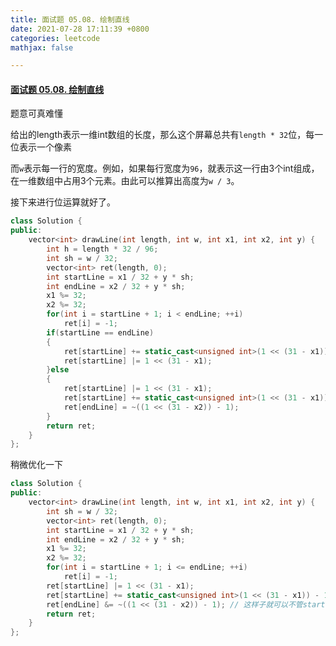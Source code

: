 ```yaml
---
title: 面试题 05.08. 绘制直线
date: 2021-07-28 17:11:39 +0800
categories: leetcode
mathjax: false

---
```


#### [面试题 05.08. 绘制直线](https://leetcode-cn.com/problems/draw-line-lcci/)

题意可真难懂

给出的length表示一维int数组的长度，那么这个屏幕总共有`length * 32`位，每一位表示一个像素

而`w`表示每一行的宽度。例如，如果每行宽度为`96`，就表示这一行由3个int组成，在一维数组中占用3个元素。由此可以推算出高度为`w / 3`。

接下来进行位运算就好了。

```c++
class Solution {
public:
    vector<int> drawLine(int length, int w, int x1, int x2, int y) {
        int h = length * 32 / 96;
        int sh = w / 32;
        vector<int> ret(length, 0);
        int startLine = x1 / 32 + y * sh;
        int endLine = x2 / 32 + y * sh;
        x1 %= 32;
        x2 %= 32;
        for(int i = startLine + 1; i < endLine; ++i)
            ret[i] = -1;
        if(startLine == endLine)
        {
            ret[startLine] += static_cast<unsigned int>(1 << (31 - x1)) - 1 - ((1 << (31 - x2)) - 1);
            ret[startLine] |= 1 << (31 - x1);
        }else
        {
            ret[startLine] |= 1 << (31 - x1);
            ret[startLine] += static_cast<unsigned int>(1 << (31 - x1)) - 1;
            ret[endLine] = ~((1 << (31 - x2)) - 1);
        }
        return ret;
    }
};
```



稍微优化一下

```c++
class Solution {
public:
    vector<int> drawLine(int length, int w, int x1, int x2, int y) {
        int sh = w / 32;
        vector<int> ret(length, 0);
        int startLine = x1 / 32 + y * sh;
        int endLine = x2 / 32 + y * sh;
        x1 %= 32;
        x2 %= 32;
        for(int i = startLine + 1; i <= endLine; ++i)
            ret[i] = -1;
        ret[startLine] |= 1 << (31 - x1);
        ret[startLine] += static_cast<unsigned int>(1 << (31 - x1)) - 1;
        ret[endLine] &= ~((1 << (31 - x2)) - 1); // 这样子就可以不管startLine == endLine的情况了
        return ret;
    }
};
```


